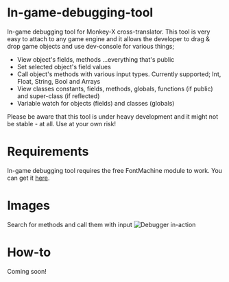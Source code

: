 In-game-debugging-tool
======================

In-game debugging tool for Monkey-X cross-translator.
This tool is very easy to attach to any game engine and it allows the developer
to drag & drop game objects and use dev-console for various things;
 - View object's fields, methods ...everything that's public
 - Set selected object's field values
 - Call object's methods with various input types. Currently supported; Int, Float, String, Bool and Arrays
 - View classes constants, fields, methods, globals, functions (if public) and super-class (if reflected)
 - Variable watch for objects (fields) and classes (globals)

Please be aware that this tool is under heavy development and it might not be stable - at all.
Use at your own risk!


Requirements
============

In-game debugging tool requires the free FontMachine module to work.
You can get it [here](https://code.google.com/p/fontmachine/).


Images
======

Search for methods and call them with input
![Debugger in-action](http://puu.sh/aibkb/18155597ce.png)



How-to
======
Coming soon!
